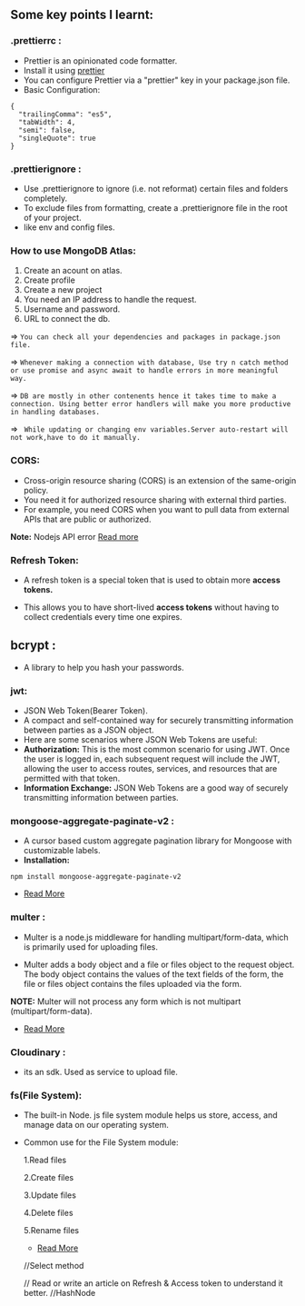 ## Some key points I learnt:

### .prettierrc :

- Prettier is an opinionated code formatter.
- Install it using [prettier](https://prettier.io/docs/en/install)
- You can configure Prettier via a "prettier" key in your package.json file.
- Basic Configuration:

```
{
  "trailingComma": "es5",
  "tabWidth": 4,
  "semi": false,
  "singleQuote": true
}
```

### .prettierignore :

- Use .prettierignore to ignore (i.e. not reformat) certain files and folders completely.
- To exclude files from formatting, create a .prettierignore file in the root of your project.
- like env and config files.

### How to use MongoDB Atlas:

1. Create an acount on atlas.
2. Create profile
3. Create a new project
4. You need an IP address to handle the request.
5. Username and password.
6. URL to connect the db.

=> `You can check all your dependencies and packages in package.json file.`

=> `Whenever making a connection with database, Use try n catch method or use promise and async await to handle errors in more meaningful way.`

=> `DB are mostly in other contenents hence it takes time to make a connection. Using better error handlers will make you more productive in handling databases.`

=> ` While updating or changing env variables.Server auto-restart will not work,have to do it manually.`

### CORS:

- Cross-origin resource sharing (CORS) is an extension of the same-origin policy.
- You need it for authorized resource sharing with external third parties.
- For example, you need CORS when you want to pull data from external APIs that are public or authorized.

**Note:** Nodejs API error [Read more](https://nodejs.org/api/errors.html)

### Refresh Token:

- A refresh token is a special token that is used to obtain more **access tokens.**

- This allows you to have short-lived **access tokens** without having to collect credentials every time one expires.

## bcrypt :

- A library to help you hash your passwords.

### jwt:

- JSON Web Token(Bearer Token).
- A compact and self-contained way for securely transmitting information between parties as a JSON object.
- Here are some scenarios where JSON Web Tokens are useful:
- **Authorization:** This is the most common scenario for using JWT. Once the user is logged in, each subsequent request will include the JWT, allowing the user to access routes, services, and resources that are permitted with that token.
- **Information Exchange:** JSON Web Tokens are a good way of securely transmitting information between parties.

### mongoose-aggregate-paginate-v2 :

- A cursor based custom aggregate pagination library for Mongoose with customizable labels.
- **Installation:**

```
npm install mongoose-aggregate-paginate-v2
```

- [Read More](https://www.npmjs.com/package/mongoose-aggregate-paginate-v2)

### multer :

- Multer is a node.js middleware for handling multipart/form-data, which is primarily used for uploading files.

- Multer adds a body object and a file or files object to the request object. The body object contains the values of the text fields of the form, the file or files object contains the files uploaded via the form.

**NOTE:** Multer will not process any form which is not multipart (multipart/form-data).

- [Read More](https://github.com/expressjs/multer)

### Cloudinary :

- its an sdk. Used as service to upload file.

### fs(File System):

- The built-in Node. js file system module helps us store, access, and manage data on our operating system.

- Common use for the File System module:

  1.Read files

  2.Create files

  3.Update files

  4.Delete files

  5.Rename files

  - [Read More](https://nodejs.org/api/fs.html#file-system)

  //Select method

  // Read or write an article on Refresh & Access token to understand it better. //HashNode
